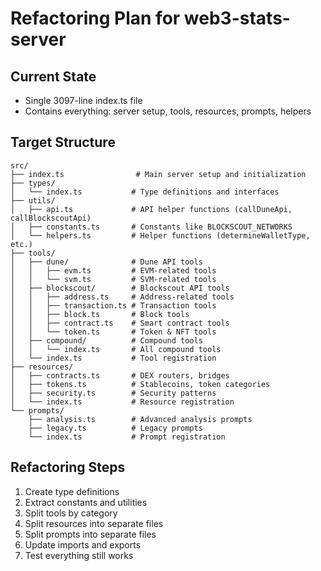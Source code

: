 # Refactoring Plan for web3-stats-server

## Current State
- Single 3097-line index.ts file
- Contains everything: server setup, tools, resources, prompts, helpers

## Target Structure
```
src/
├── index.ts                # Main server setup and initialization
├── types/
│   └── index.ts           # Type definitions and interfaces
├── utils/
│   ├── api.ts             # API helper functions (callDuneApi, callBlockscoutApi)
│   ├── constants.ts       # Constants like BLOCKSCOUT_NETWORKS
│   └── helpers.ts         # Helper functions (determineWalletType, etc.)
├── tools/
│   ├── dune/              # Dune API tools
│   │   ├── evm.ts         # EVM-related tools
│   │   └── svm.ts         # SVM-related tools
│   ├── blockscout/        # Blockscout API tools
│   │   ├── address.ts     # Address-related tools
│   │   ├── transaction.ts # Transaction tools
│   │   ├── block.ts       # Block tools
│   │   ├── contract.ts    # Smart contract tools
│   │   └── token.ts       # Token & NFT tools
│   ├── compound/          # Compound tools
│   │   └── index.ts       # All compound tools
│   └── index.ts           # Tool registration
├── resources/
│   ├── contracts.ts       # DEX routers, bridges
│   ├── tokens.ts          # Stablecoins, token categories
│   ├── security.ts        # Security patterns
│   └── index.ts           # Resource registration
└── prompts/
    ├── analysis.ts        # Advanced analysis prompts
    ├── legacy.ts          # Legacy prompts
    └── index.ts           # Prompt registration
```

## Refactoring Steps
1. Create type definitions
2. Extract constants and utilities
3. Split tools by category
4. Split resources into separate files
5. Split prompts into separate files
6. Update imports and exports
7. Test everything still works